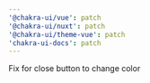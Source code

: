 ```yaml
---
'@chakra-ui/vue': patch
'@chakra-ui/nuxt': patch
'@chakra-ui/theme-vue': patch
'chakra-ui-docs': patch
---
```


Fix for close button to change color
